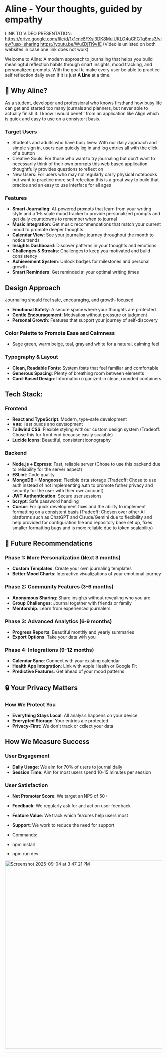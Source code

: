 # Aline - Your thoughts, guided by empathy

LINK TO VIDEO PRESENTATION: https://drive.google.com/file/d/1x1cncBFXsj3DK8MulUKLO4uCFGTq6ms3/view?usp=sharing 
https://youtu.be/Wu0DjTl9v1E 
(Video is unlisted on both websites in case one link does not work)

Welcome to Aline: A modern approach to journaling that helps you build meaningful reflection habits through smart insights, mood tracking, and personalized prompts. With the goal to make every user be able to practice self reflection daily even if it is just **A Line** at a time.

## 🌟 Why Aline?
As a student, developer and professional who knows firsthand how busy life can get and started too many journals and planners, but never able to actually finish it. I know I would benefit from an application like Align which is quick and easy to use on a consistent basis.

### Target Users
- Students and adults who have busy lives: With our daily approach and simple sign in, users can quickly log in and log entries all with the click of a button 
- Creative Souls: For those who want to try journaling but don't want to necessarily think of their own prompts this web based application thoughtfully provides questions to reflect on 
- New Users: For users who may not regularly carry physical notebooks but want to practice more self refelction this is a great way to build that pracice and an easy to use interface for all ages


### Features
- **Smart Journaling**: AI-powered prompts that learn from your writing style and a 1-5 scale mood tracker to provide personalized prompts and get daily countdowns to remember when to journal
- **Music Integration**: Get music recommendations that match your current mood to promote deeper thoughts
- **Calendar View**: See your journaling journey throughout the month to notice trends
- **Insights Dashboard**: Discover patterns in your thoughts and emotions
- **Challenges & Streaks**: Challenges to keep you motivated and build consistency
- **Achievement System**: Unlock badges for milestones and personal growth
- **Smart Reminders**: Get reminded at your optimal writing times

## Design Approach

Journaling should feel safe, encouraging, and growth-focused
- **Emotional Safety**: A secure space where your thoughts are protected
- **Gentle Encouragement**: Motivation without pressure or judgment
- **Personal Growth**: Features that support your journey of self-discovery

### Color Palette to Promote Ease and Calmness
- Sage green, warm beige, teal, gray and white for a natural, calming feel

### Typography & Layout
- **Clean, Readable Fonts**: System fonts that feel familiar and comfortable
- **Generous Spacing**: Plenty of breathing room between elements
- **Card-Based Design**: Information organized in clean, rounded containers

## Tech Stack:

### Frontend
- **React and TypeScript**: Modern, type-safe development
- **Vite**: Fast builds and development
- **Tailwind CSS**: Flexible styling with our custom design system (Tradeoff: Chose this for front end because easily scalable)
- **Lucide Icons**: Beautiful, consistent iconography

### Backend
- **Node.js + Express**: Fast, reliable server (Chose to use this backend due to reliability for the server aspect)
- **ESLint**: Code quality
- **MongoDB + Mongoose**: Flexible data storage (Tradeoff: Chose to use auth instead of not implementing auth to promote futher privacy and security for the user with thier own account)
- **JWT Authentication**: Secure user sessions
- **bcrypt**: Safe password handling
- **Cursor**: For quick development fixes and the ability to implement formatting on a consistent basis (Tradeoff: Chosen over other AI platforms such as ChatGPT and Claude/Gemini due to flexibility and help provided for configuration file and repository base set up, fixes smaller formatting bugs and is more reliable due to token scalability)


## 🚀 Future Recommendations

### Phase 1: More Personalization (Next 3 months)
- **Custom Templates**: Create your own journaling templates
- **Better Mood Charts**: Interactive visualizations of your emotional journey

### Phase 2: Community Features (3-6 months)
- **Anonymous Sharing**: Share insights without revealing who you are
- **Group Challenges**: Journal together with friends or family
- **Mentorship**: Learn from experienced journalers

### Phase 3: Advanced Analytics (6-9 months)
- **Progress Reports**: Beautiful monthly and yearly summaries
- **Export Options**: Take your data with you

### Phase 4: Integrations (9-12 months)
- **Calendar Sync**: Connect with your existing calendar
- **Health App Integration**: Link with Apple Health or Google Fit
- **Predictive Features**: Get ahead of your mood patterns


## 🔒 Your Privacy Matters

### How We Protect You
- **Everything Stays Local**: All analysis happens on your device
- **Encrypted Storage**: Your entries are protected
- **Privacy-First**: We don't track or collect your data

## How We Measure Success

### User Engagement
- **Daily Usage**: We aim for 70% of users to journal daily
- **Session Time**: Aim for most users spend 10-15 minutes per session

### User Satisfaction
- **Net Promoter Score**: We target an NPS of 50+
- **Feedback**: We regularly ask for and act on user feedback
- **Feature Value**: We track which features help users most
- **Support**: We work to reduce the need for support

- Commands:
- npm install
- npm run dev


<img width="1464" height="601" alt="Screenshot 2025-09-04 at 3 47 21 PM" src="https://github.com/user-attachments/assets/68c76f76-ac76-41dd-a926-0f1ee2e12f22" />




---
